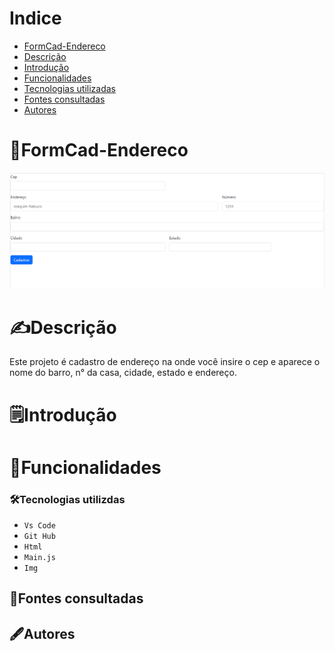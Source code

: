 # Indice
* [FormCad-Endereco](#formcad-endereco)
* [Descrição](#descrição)
* [Introdução](#introdução)
* [Funcionalidades](#funcionalidades)
* [Tecnologias utilizadas](#tecnologias-utilizdas)
* [Fontes consultadas](#fontes-consultadas)
* [Autores](#autores)

# 📁FormCad-Endereco
 ![Capa do projeto](img/Capa.png.png)

# ✍️Descrição
Este projeto é cadastro de endereço na onde você insire o cep e aparece o nome do barro, n° da casa, cidade, estado e endereço.
# 🗒️Introdução

# 🔧Funcionalidades

### 🛠️Tecnologias utilizdas
* ``Vs Code``
* ``Git Hub``
* ``Html``
* ``Main.js``
* ``Img``
## 📝Fontes consultadas

## 🖋️Autores